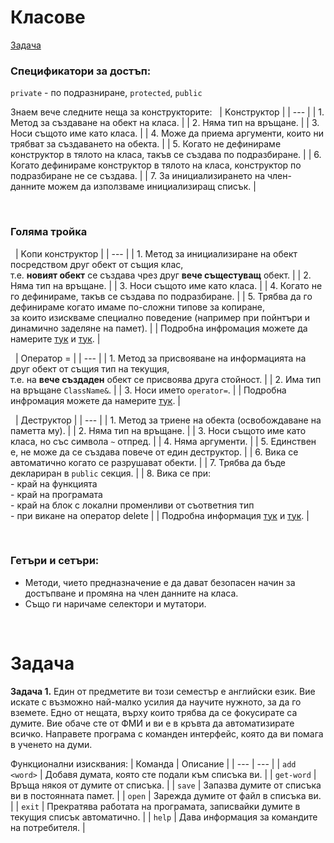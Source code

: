 # Класове

[Задачa](#задачa)

### **Спецификатори за достъп:**
`private` - по подразниране, `protected`, `public`

Знаем вече следните неща за конструкторите:
&nbsp;
| Kонструктор |
| --- |
| 1. Метод за създаване на обект на класа. |
| 2. Няма тип на връщане. |
| 3. Носи същото име като класа. |
| 4. Може да приема аргументи, които ни трябват за създаването на обекта. |
| 5. Когато не дефинираме конструктор в тялото на класа, такъв се създава по подразбиране. |
| 6. Когато дефинираме конструктор в тялото на класа, конструктор по подразбиране не се създава. |
| 7. За инициализирането на член-данните можем да използваме инициализиращ списък. |

&nbsp;
### **Голяма тройка**

&nbsp;
| Kопи конструктор |
| --- |
| 1. Метод за инициализиране на обект посредством друг обект от същия клас,<br />т.е. **новият обект** се създава чрез друг **вече същестуващ** обект. |
| 2. Няма тип на връщане. |
| 3. Носи същото име като класа. |
| 4. Когато не го дефинираме, такъв се създава по подразбиране. |
| 5. Трябва да го дефинираме когато имаме по-сложни типове за копиране,<br />за които изискваме специално поведение (например при пойнтъри и динамично заделяне на памет). |
| Подробна инфромация можете да намерите [тук](https://en.cppreference.com/w/cpp/language/copy_constructor) и [тук](https://www.geeksforgeeks.org/copy-constructor-in-cpp/). |

&nbsp;
| Oператор = |
| --- |
| 1. Метод за присвояване на информацията на друг обект от същия тип на текущия,<br /> т.е. на **вече създаден** обект се присвоява друга стойност. |
| 2. Има тип на връщане `ClassName&`. |
| 3. Носи името `operator=`. |
| Подробна инфромация можете да намерите [тук](https://en.cppreference.com/w/cpp/language/copy_assignment). |

&nbsp;
| Деструктор |
| --- |
| 1. Метод за триене на обекта (освобождаване на паметта му). |
| 2. Няма тип на връщане. |
| 3. Носи същото име като класа, но със символа `~` отпред. |
| 4. Няма аргументи. |
| 5. Единствен е, не може да се създава повече от един деструктор. |
| 6. Вика се автоматично когато се разрушават обекти. |
| 7. Трябва да бъде деклариран в `public` секция. |
| 8. Вика се при:<br /> - край на функцията<br /> - край на програмата<br /> - край на блок с локални променливи от съответния тип<br /> - при викане на оператор delete |
| Подробна информация [тук](https://en.cppreference.com/w/cpp/language/destructor) и [тук](https://www.geeksforgeeks.org/destructors-c/). |

&nbsp;
&nbsp;
### **Гетъри и сетъри:**
- Методи, чието предназначение е да дават безопасен начин за достъпване и промяна на член данните на класа.
- Също ги наричаме селектори и мутатори.

&nbsp;
# Задачa

**Задача 1.** Един от предметите ви този семестър е английски език. Вие искате с възможно най-малко усилия да научите нужното, за да го вземете. Едно от нещата, върху които трябва да се фокусирате са думите. Вие обаче сте от ФМИ и ви е в кръвта да автоматизирате всичко.
Направете програма с команден интерфейс, която да ви помага в ученето на думи.

Функционални изисквания:
| Команда | Описание |
| --- | --- |
| `add <word>` | Добавя думата, която сте подали към списъка ви. |
| `get-word` | Връща някоя от думите от списъка. |
| `save` | Запазва думите от списъка ви в постоянната памет. |
| `open` | Зарежда думите от файл в списъка ви. |
| `exit` | Прекратява работата на програмата, записвайки думите в текущия списък автоматично. |
| `help` | Дава информация за командите на потребителя. |

